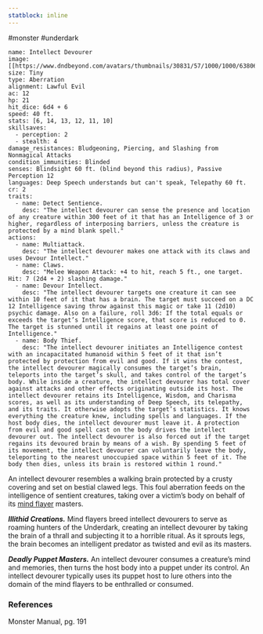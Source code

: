 ```yaml
---
statblock: inline
---
```

#monster #underdark 

```statblock
name: Intellect Devourer
image: [[https://www.dndbeyond.com/avatars/thumbnails/30831/57/1000/1000/638063804285013333.png]]
size: Tiny
type: Aberration
alignment: Lawful Evil
ac: 12
hp: 21
hit_dice: 6d4 + 6
speed: 40 ft.
stats: [6, 14, 13, 12, 11, 10]
skillsaves:
  - perception: 2
  - stealth: 4
damage_resistances: Bludgeoning, Piercing, and Slashing from Nonmagical Attacks
condition_immunities: Blinded
senses: Blindsight 60 ft. (blind beyond this radius), Passive Perception 12
languages: Deep Speech understands but can't speak, Telepathy 60 ft.
cr: 2
traits:
  - name: Detect Sentience.
    desc: "The intellect devourer can sense the presence and location of any creature within 300 feet of it that has an Intelligence of 3 or higher, regardless of interposing barriers, unless the creature is protected by a mind blank spell."
actions:
  - name: Multiattack.
    desc: "The intellect devourer makes one attack with its claws and uses Devour Intellect."
  - name: Claws.
    desc: "Melee Weapon Attack: +4 to hit, reach 5 ft., one target. Hit: 7 (2d4 + 2) slashing damage."
  - name: Devour Intellect.
    desc: "The intellect devourer targets one creature it can see within 10 feet of it that has a brain. The target must succeed on a DC 12 Intelligence saving throw against this magic or take 11 (2d10) psychic damage. Also on a failure, roll 3d6: If the total equals or exceeds the target’s Intelligence score, that score is reduced to 0. The target is stunned until it regains at least one point of Intelligence."
  - name: Body Thief.
    desc: "The intellect devourer initiates an Intelligence contest with an incapacitated humanoid within 5 feet of it that isn’t protected by protection from evil and good. If it wins the contest, the intellect devourer magically consumes the target’s brain, teleports into the target’s skull, and takes control of the target’s body. While inside a creature, the intellect devourer has total cover against attacks and other effects originating outside its host. The intellect devourer retains its Intelligence, Wisdom, and Charisma scores, as well as its understanding of Deep Speech, its telepathy, and its traits. It otherwise adopts the target’s statistics. It knows everything the creature knew, including spells and languages. If the host body dies, the intellect devourer must leave it. A protection from evil and good spell cast on the body drives the intellect devourer out. The intellect devourer is also forced out if the target regains its devoured brain by means of a wish. By spending 5 feet of its movement, the intellect devourer can voluntarily leave the body, teleporting to the nearest unoccupied space within 5 feet of it. The body then dies, unless its brain is restored within 1 round."
```

An intellect devourer resembles a walking brain protected by a crusty covering and set on bestial clawed legs. This foul aberration feeds on the intelligence of sentient creatures, taking over a victim’s body on behalf of its [mind flayer](https://www.dndbeyond.com/monsters/17104-mind-flayer) masters.

_**Illithid Creations.**_ Mind flayers breed intellect devourers to serve as roaming hunters of the Underdark, creating an intellect devourer by taking the brain of a thrall and subjecting it to a horrible ritual. As it sprouts legs, the brain becomes an intelligent predator as twisted and evil as its masters.

**_Deadly Puppet Masters._** An intellect devourer consumes a creature’s mind and memories, then turns the host body into a puppet under its control. An intellect devourer typically uses its puppet host to lure others into the domain of the mind flayers to be enthralled or consumed.

### References

Monster Manual, pg. 191